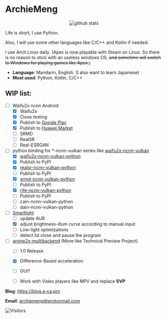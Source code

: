 ArchieMeng
====

<p align="center">
  <img src="https://github-readme-stats.vercel.app/api?username=archiemeng&count_private=true&show_icons=true" alt="github stats" />
</p>

Life is short, I use Python.

Also, I will use some other languages like C/C++ and Kotlin if needed.

I use Arch Linux daily. (Apex is now playable with Steam on Linux. So there is no reason to stick with an useless windows OS. ~~and sometime will switch to Windows for playing games like Apex.~~)

- **Language**: Mandarin, English. (I also want to learn Japanese)
- **Most used**: Python, Kotlin, C/C++

## WIP list:

- [ ] Waifu2x ncnn Android
  - [x] Waifu2x
  - [x] Close testing
  - [x] Publish to [Google Play](https://play.google.com/store/apps/details?id=pro.archiemeng.waifu2x)
  - [x] Publish to [Huawei Market](https://appgallery.huawei.com/app/C105010841)
  - [ ] SRMD
  - [ ] RealSR
  - [ ] Real-ESRGAN
- [ ] python binding for *-ncnn-vulkan series like [waifu2x-ncnn-vulkan](https://github.com/nihui/waifu2x-ncnn-vulkan)
  - [x]  [waifu2x-ncnn-vulkan-python](https://github.com/media2x/waifu2x-ncnn-vulkan-python)
    - [x]  Publish to PyPI
  - [x]  [realsr-ncnn-vulkan-python](https://github.com/media2x/realsr-ncnn-vulkan-python)
    - [ ]  Publish to PyPI
  - [x]  [srmd-ncnn-vulkan-python](https://github.com/media2x/srmd-ncnn-vulkan-python)
    - [ ]  Publish to PyPI
  - [x]  [rife-ncnn-vulkan-python](https://github.com/media2x/rife-ncnn-vulkan-python)
    - [ ]  Publish to PyPI
  - [ ]  cain-ncnn-vulkan-python
  - [ ]  dain-ncnn-vulkan-python
- [ ] [Smartlight](https://github.com/ArchieMeng/smartlight)
  - [ ]  update AUR
  - [x]  adjust brightness-illum curve according to manual input
  - [ ]  Low-light optimizations
  - [ ]  detect lid close and pause the program
- [ ] [anime2x-multibackend](https://github.com/ArchieMeng/anime2x-multibackend) (More like Technical Preview Project)
  - [ ] 1.0 Release
  - [x]  Difference-Based acceleration
  - [ ]  GUI?
  - [ ]  Work with Video players like MPV and replace **SVP**


**Blog**: https://blog.a-ca.pro

**Email**: archiemeng@protonmail.com

![Visitors](https://visitor-badge.glitch.me/badge?page_id=archiemeng)
